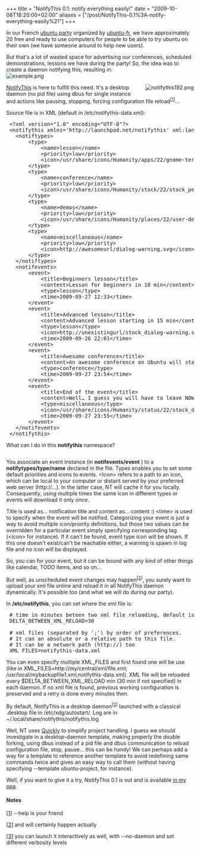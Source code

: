 +++
title = "NotifyThis 0.1: notify everything easily!"
date = "2009-10-08T18:20:00+02:00"
aliases = ["/post/NotifyThis-0.1%3A-notify-everything-easily%21"]
+++
    <p>In our French <a href="http://www.ubuntu-party.org" hreflang="fr">ubuntu party</a> organized by <a href="http://www.ubuntu-fr.org/" hreflang="fr">ubuntu-fr</a>, we have approximately 20 free and ready to use computers for people to be able to try ubuntu on their own (we have someone around to help new users).</p>


<p>But that's a lot of wasted space for advertising our conferences, scheduled demonstrations, lessons we have during the party! So, the idea was to create a daemon notifying this, resulting in:
<img src="/public/projects/notifythis/example.png" alt="example.png" style="display:block;margin:0 auto" title="example.png, oct. 2009"></p>


<p><img src="/public/projects/notifythis/notifythis192.png" alt="notifythis192.png" style="float:right;margin:0 0 1em 1em" title="notifythis192.png, oct. 2009">
<a href="http://launchpad.net/notifythis" hreflang="en">NotifyThis</a> is here to fulfill this need. It's a desktop daemon (no pid file) using dbus for single instance and actions like pausing, stopping, forcing configuration file reload<sup>[<a href="#pnote-138-1">1</a>]</sup>…<p>


<p>Source file is in XML (default in /etc/notifythis-data.xml):</p>

<pre> &lt;?xml version=&quot;1.0&quot; encoding=&quot;UTF-8&quot;?&gt;
 &lt;notifythis xmlns=&#39;http://launchpad.net/notifythis&#39; xml:lang=&#39;fr&#39;&gt;
   &lt;notiftypes&gt;
       &lt;type&gt;
           &lt;name&gt;lesson&lt;/name&gt;
           &lt;priority&gt;low&lt;/priority&gt;
           &lt;icon&gt;/usr/share/icons/Humanity/apps/22/gnome-terminal.svg&lt;/icon&gt;
       &lt;/type&gt;
       &lt;type&gt;
           &lt;name&gt;conference&lt;/name&gt;
           &lt;priority&gt;low&lt;/priority&gt;
           &lt;icon&gt;/usr/share/icons/Humanity/stock/22/stock_people.svg&lt;/icon&gt;
       &lt;/type&gt;
       &lt;type&gt;
           &lt;name&gt;demos&lt;/name&gt;
           &lt;priority&gt;low&lt;/priority&gt;
           &lt;icon&gt;/usr/share/icons/Humanity/places/22/user-desktop.svg&lt;/icon&gt;
       &lt;/type&gt;
       &lt;type&gt;
           &lt;name&gt;miscellaneous&lt;/name&gt;
           &lt;priority&gt;low&lt;/priority&gt;
           &lt;icon&gt;http://awesomeurl/dialog-warning.svg&lt;/icon&gt;
       &lt;/type&gt;
   &lt;/notiftypes&gt;
   &lt;notifevents&gt;
       &lt;event&gt;
           &lt;title&gt;Beginners lesson&lt;/title&gt;
           &lt;content&gt;Lesson for beginners in 10 min&lt;/content&gt;
           &lt;type&gt;lesson&lt;/type&gt;
           &lt;time&gt;2009-09-27 12:33&lt;/time&gt;
       &lt;/event&gt;
       &lt;event&gt;
           &lt;title&gt;Advanced lesson&lt;/title&gt;
           &lt;content&gt;Advanced lesson starting in 15 min&lt;/content&gt;
           &lt;type&gt;lesson&lt;/type&gt;
           &lt;icon&gt;http://unexistingurl/stock_dialog-warning.svg&lt;/icon&gt;
           &lt;time&gt;2009-09-26 22:01&lt;/time&gt;
       &lt;/event&gt;    
       &lt;event&gt;
           &lt;title&gt;Awesome conference&lt;/title&gt;
           &lt;content&gt;An awesome conference on Ubuntu will start in 5 min.\nKeep it hot!&lt;/content&gt;
           &lt;type&gt;conference&lt;/type&gt;
           &lt;time&gt;2009-09-27 23:54&lt;/time&gt;
       &lt;/event&gt;
       &lt;event&gt;
           &lt;title&gt;End of the event&lt;/title&gt;
           &lt;content&gt;Well… I guess you will have to leave NOW!&lt;/content&gt;
           &lt;type&gt;miscellaneous&lt;/type&gt;
           &lt;icon&gt;/usr/share/icons/Humanity/status/22/stock_dialog-warning.svg&lt;/icon&gt;
           &lt;time&gt;2009-09-27 23:55&lt;/time&gt;
       &lt;/event&gt;
   &lt;/notifevents&gt;
 &lt;/notifythis&gt;</pre>


<p>What can I do in this <strong>notifythis</strong> namespace?</p>

<pre></pre>

<p>You associate an event instance (in <strong>notifevents/event</strong> ) to a <strong>notifytypes/type/name</strong> declared in the file. Types enables you to set some default priorities and icons to events. &lt;Icon&gt; refers to a path to an icon, which can be local to your computer or distant served by your preferred web server (http://…). In the latter case, NT will cache it for you locally. Consequently, using multiple times the same icon in different types or events will download it only once.</p>


<p>Title is used as… notification title and content as… content :) &lt;time&gt; is used to specify when the event will be notified. Categorizing your event is just a way to avoid multiple icon/priority definitions, but those two values can be overridden for a particular event simply specifying corresponding tag (&lt;icon&gt; for instance). If it can&#39;t be found, event type icon will be shown. If this one doesn&#39;t exist/can&#39;t be reachable either, a warning is spawn in log file and no icon will be displayed.</p>


<p>So, you can for your event, but it can be bound with any kind of other things like calendar, TODO items, and so on…</p>


<p>But well, as unscheduled event changes may happen<sup>[<a href="#pnote-138-2">2</a>]</sup>, you surely want to upload your xml file online and reload it in all NotifyThis daemon dynamically. It's possible too (and what we will do during our party).<p>


<p>In <strong>/etc/notifythis</strong>, you can set where the xml file is:</p>

<pre> # time in minutes beteen two xml file reloading, default is 30 minutes
 DELTA_BETWEEN_XML_RELOAD=30
 
 # xml files (separated by ';') by order of preferences.
 # It can an absolute or a relative path to this file.
 # It can be a network path (http://) too
 XML_FILES=notifythis-data.xml</pre>


<p>You can even specify multiple XML_FILES and first found one will be use (like in XML_FILES=http://my/central/xml/file.xml; /usr/local/mybackupfile1.xml;notifythis-data.xml). XML file will be reloaded every $DELTA_BETWEEN_XML_RELOAD min (30 min if not specified) in each daemon. If no xml file is found, previous working configuration is preserved and a retry is done every minutes then.</p>


<p>By default, NotifyThis is a desktop daemon<sup>[<a href="#pnote-138-3">3</a>]</sup> launched with a classical .desktop file in /etc/xdg/autostart/. Log are in ~/.local/share/notifythis/notifythis.log<p>


<p>Well, NT uses <a href="https://www.launchpad.net/quickly" hreflang="en">Quickly</a> to simplify project handling. I guess we should investigate in a desktop-daemon template,  making properly the double forking, using dbus instead of a pid file and dbus communication to reload configuration file, stop, pause… this can be handy! We can perhaps add a way for a template to reference another template to avoid redefining same commands twice and gives an easy way to call them (without having specifying --template ubuntu-project, for instance).</p>


<p>Well, if you want to give it a try, NotifyThis 0.1 is out and is available <a href="https://launchpad.net/~didrocks/+archive/proposed" hreflang="en">in my ppa</a>.</p>
<div><h4>Notes</h4>
<p>[<a href="#rev-pnote-138-1">1</a>] --help is your friend<p>
<p>[<a href="#rev-pnote-138-2">2</a>] and will certainly happen actually<p>
<p>[<a href="#rev-pnote-138-3">3</a>] you can launch it interactively as well, with --no-daemon and set different verbosity levels</p><div>